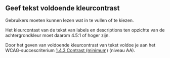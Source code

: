 ## Geef tekst voldoende kleurcontrast

Gebruikers moeten kunnen lezen wat in te vullen of te kiezen.

Het kleurcontast van de tekst van labels en descriptions ten opzichte van de achtergrondkleur moet daarom 4.5:1 of hoger zijn.

Door het geven van voldoende kleurcontrast van tekst voldoe je aan het WCAG-succescriterium [1.4.3 Contrast (minimum)](https://www.w3.org/WAI/WCAG22/Understanding/contrast-minimum.html) (niveau AA).
